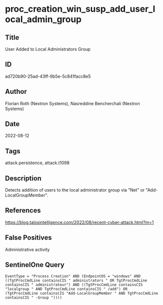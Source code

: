 # proc_creation_win_susp_add_user_local_admin_group

## Title
User Added to Local Administrators Group

## ID
ad720b90-25ad-43ff-9b5e-5c841facc8e5

## Author
Florian Roth (Nextron Systems), Nasreddine Bencherchali (Nextron Systems)

## Date
2022-08-12

## Tags
attack.persistence, attack.t1098

## Description
Detects addition of users to the local administrator group via "Net" or "Add-LocalGroupMember".

## References
https://blog.talosintelligence.com/2022/08/recent-cyber-attack.html?m=1

## False Positives
Administrative activity

## SentinelOne Query
```
EventType = "Process Creation" AND (EndpointOS = "windows" AND ((TgtProcCmdLine containsCIS " administrators " OR TgtProcCmdLine containsCIS " administrateur") AND ((TgtProcCmdLine containsCIS "localgroup " AND TgtProcCmdLine containsCIS " /add") OR (TgtProcCmdLine containsCIS "Add-LocalGroupMember " AND TgtProcCmdLine containsCIS " -Group "))))

```
